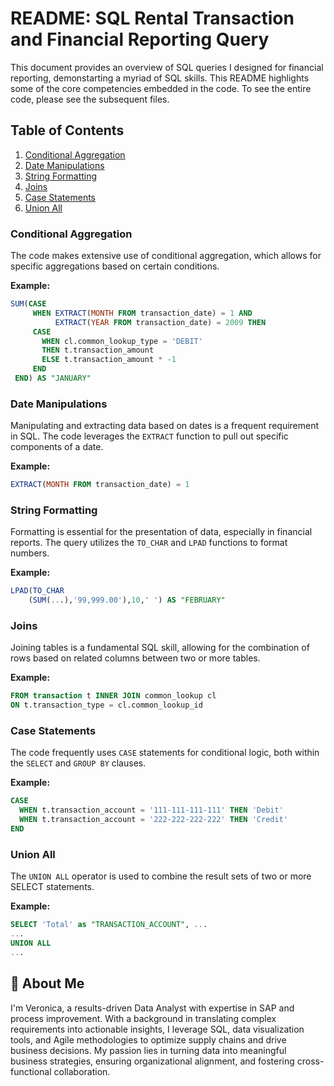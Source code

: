 # README: SQL Rental Transaction and Financial Reporting Query

This document provides an overview of SQL queries I designed for financial reporting, demonstarting a myriad of SQL skills. This README highlights some of the core competencies embedded in the code. To see the entire code, please see the subsequent files.

## Table of Contents

1. [Conditional Aggregation](#conditional-aggregation)
2. [Date Manipulations](#date-manipulations)
3. [String Formatting](#string-formatting)
4. [Joins](#joins)
5. [Case Statements](#case-statements)
6. [Union All](#union-all)

### Conditional Aggregation

The code makes extensive use of conditional aggregation, which allows for specific aggregations based on certain conditions.

**Example:**
```sql
SUM(CASE
     WHEN EXTRACT(MONTH FROM transaction_date) = 1 AND
          EXTRACT(YEAR FROM transaction_date) = 2009 THEN
     CASE
       WHEN cl.common_lookup_type = 'DEBIT'
       THEN t.transaction_amount
       ELSE t.transaction_amount * -1
     END
 END) AS "JANUARY"
```

### Date Manipulations

Manipulating and extracting data based on dates is a frequent requirement in SQL. The code leverages the `EXTRACT` function to pull out specific components of a date.

**Example:**
```sql
EXTRACT(MONTH FROM transaction_date) = 1
```

### String Formatting

Formatting is essential for the presentation of data, especially in financial reports. The query utilizes the `TO_CHAR` and `LPAD` functions to format numbers.

**Example:**
```sql
LPAD(TO_CHAR
    (SUM(...),'99,999.00'),10,' ') AS "FEBRUARY"
```

### Joins

Joining tables is a fundamental SQL skill, allowing for the combination of rows based on related columns between two or more tables. 

**Example:**
```sql
FROM transaction t INNER JOIN common_lookup cl
ON t.transaction_type = cl.common_lookup_id
```

### Case Statements

The code frequently uses `CASE` statements for conditional logic, both within the `SELECT` and `GROUP BY` clauses.

**Example:**
```sql
CASE
  WHEN t.transaction_account = '111-111-111-111' THEN 'Debit'
  WHEN t.transaction_account = '222-222-222-222' THEN 'Credit'
END
```

### Union All

The `UNION ALL` operator is used to combine the result sets of two or more SELECT statements.

**Example:**
```sql
SELECT 'Total' as "TRANSACTION_ACCOUNT", ...
...
UNION ALL
...
```

## 🚀 About Me
I'm Veronica, a results-driven Data Analyst with expertise in SAP and process improvement. With a background in translating complex requirements into actionable insights, I leverage SQL, data visualization tools, and Agile methodologies to optimize supply chains and drive business decisions. My passion lies in turning data into meaningful business strategies, ensuring organizational alignment, and fostering cross-functional collaboration.
